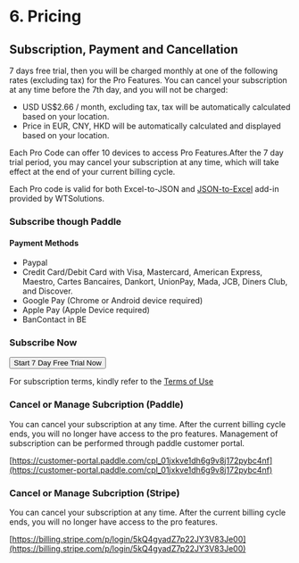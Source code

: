 # 6. Pricing

##  Subscription, Payment and Cancellation

7 days free trial, then you will be charged monthly at one of the following rates (excluding tax) for the Pro Features. You can cancel your subscription at any time before the 7th day, and you will not be charged:
- USD US$2.66 / month, excluding tax, tax will be automatically calculated based on your location.
- Price in EUR, CNY, HKD will be automatically calculated and displayed based on your location.

Each Pro Code can offer 10 devices to access Pro Features.After the 7 day trial period, you may cancel your subscription at any time, which will take effect at the end of your current billing cycle.

Each Pro code is valid for both Excel-to-JSON and [JSON-to-Excel](https://json-to-excel.wtsolutions.cn/en/latest/) add-in provided by WTSolutions.

### Subscribe though Paddle

#### Payment Methods
- Paypal
- Credit Card/Debit Card with Visa, Mastercard, American Express, Maestro, Cartes Bancaires, Dankort, UnionPay, Mada, JCB, Diners Club, and Discover.
- Google Pay (Chrome or Android device required)
- Apple Pay (Apple Device required)
- BanContact in BE

<script src="https://cdn.paddle.com/paddle/v2/paddle.js"></script>
<script type="text/javascript">
  // Paddle.Environment.set("sandbox");
  Paddle.Initialize({ 
    token: "live_1c12997e01d459f8b047201cd55"
  });
  function checkoutnow(){
    Paddle.Checkout.open({
        items: [{priceId: 'pri_01jz0fdq3rm19fn5bqrn86tnjy',quantity: 1}]
    });  
  }  
</script>

### Subscribe Now

<button onclick='checkoutnow()'>Start 7 Day Free Trial Now</button>

For subscription terms, kindly refer to the [Terms of Use](termsofuse.md)

### Cancel or Manage Subcription (Paddle)

You can cancel your subscription at any time. After the current billing cycle ends, you will no longer have access to the pro features. Management of subscription can be performed through paddle customer portal.

[https://customer-portal.paddle.com/cpl_01jxkve1dh6g9v8j172pybc4nf](https://customer-portal.paddle.com/cpl_01jxkve1dh6g9v8j172pybc4nf)

### Cancel or Manage Subcription (Stripe)

You can cancel your subscription at any time. After the current billing cycle ends, you will no longer have access to the pro features.

[https://billing.stripe.com/p/login/5kQ4gyadZ7p22JY3V83Je00](https://billing.stripe.com/p/login/5kQ4gyadZ7p22JY3V83Je00)